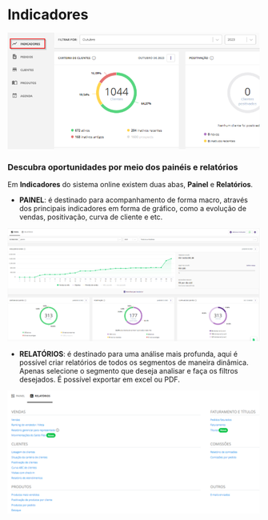 # Indicadores

![indicadores2](/assets/images/indicadores0.png#center)

### Descubra oportunidades por meio dos painéis e relatórios

Em **Indicadores** do sistema online existem duas abas, **Painel** e **Relatórios**.

 - **PAINEL**: é destinado para acompanhamento de forma macro, através dos principais indicadores em forma de gráfico, como a evolução de vendas, positivação, curva de cliente e etc.

 ![indicadores1](/assets/images/indicadores1.png#center)

 - **RELATÓRIOS**: é destinado para uma análise mais profunda, aqui é possível criar relatórios de todos os segmentos de maneira dinâmica. Apenas selecione o segmento que deseja analisar e faça os filtros desejados. É possível exportar em excel ou PDF.

 ![indicadores2](/assets/images/indicadores2.png#center)